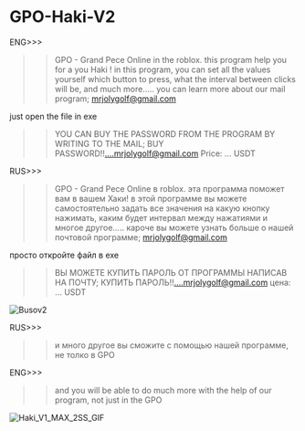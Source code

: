 # GPO-Haki-V2
ENG>>>
>> GPO - Grand Pece Online in the roblox. this program help you for a you Haki ! 
>> in this program, you can set all the values yourself
>> which button to press, what the interval between clicks will be, and much more.....
>> you can learn more about our mail program; mrjolygolf@gmail.com

just open the file in exe

>> YOU CAN BUY THE PASSWORD FROM THE PROGRAM BY WRITING TO THE MAIL; BUY PASSWORD!!....mrjolygolf@gmail.com
>> Price: ... USDT

RUS>>>
>> GPO - Grand Pece Online в roblox. эта программа поможет вам в вашем Хаки! 
>> в этой программе вы можете самостоятельно задать все значения
>> на какую кнопку нажимать, каким будет интервал между нажатиями и многое другое.....
>> кароче вы можете узнать больше о нашей почтовой программе; mrjolygolf@gmail.com

просто откройте файл в exe 

>> ВЫ МОЖЕТЕ КУПИТЬ ПАРОЛЬ ОТ ПРОГРАММЫ НАПИСАВ НА ПОЧТУ; КУПИТЬ ПАРОЛЬ!!....mrjolygolf@gmail.com
>> цена: ... USDT






![Busov2](https://github.com/AddonVbs/GPO-Haki-V2/assets/102360273/37a50516-584e-4880-91de-02d67064c2e2)

RUS>>>
>>и много другое вы сможите с помощью нашей программе, не толко в GPO

ENG>>>
>>and you will be able to do much more with the help of our program, not just in the GPO

![Haki_V1_MAX_2SS_GIF](https://github.com/AddonVbs/GPO-Haki-V2/assets/102360273/b21984d5-802b-4d69-b499-eee0de52a836)
